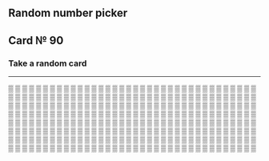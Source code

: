 ## Random number picker 

## Card № 90

### Take a random card
----
[▒](56.md) [▒](53.md) [▒](27.md) [▒](99.md) [▒](55.md) [▒](78.md) [▒](94.md) [▒](22.md) [▒](9.md) [▒](12.md) [▒](44.md) [▒](15.md) [▒](94.md) [▒](48.md) [▒](53.md) [▒](97.md) [▒](79.md) [▒](0.md) [▒](92.md) [▒](11.md) [▒](38.md) [▒](94.md) [▒](85.md) [▒](49.md) [▒](1.md) [▒](77.md) [▒](6.md) [▒](52.md) [▒](2.md) [▒](87.md) [▒](86.md) [▒](85.md) [▒](69.md) [▒](78.md) [▒](67.md) [▒](40.md) [▒](16.md) [▒](31.md) [▒](60.md) [▒](38.md) [▒](9.md) [▒](58.md) [▒](75.md) [▒](92.md) [▒](58.md) [▒](8.md) [▒](84.md) [▒](4.md) [▒](74.md) [▒](91.md) [▒](16.md) [▒](3.md) [▒](33.md) [▒](41.md) [▒](9.md) [▒](13.md) [▒](54.md) [▒](84.md) [▒](74.md) [▒](60.md) [▒](33.md) [▒](27.md) [▒](54.md) [▒](86.md) [▒](7.md) [▒](28.md) [▒](32.md) [▒](75.md) [▒](34.md) [▒](15.md) [▒](92.md) [▒](14.md) [▒](43.md) [▒](24.md) [▒](69.md) [▒](61.md) [▒](82.md) [▒](68.md) [▒](64.md) [▒](52.md) [▒](37.md) [▒](32.md) [▒](23.md) [▒](19.md) [▒](64.md) [▒](8.md) [▒](62.md) [▒](21.md) [▒](42.md) [▒](83.md) [▒](63.md) [▒](71.md) [▒](91.md) [▒](72.md) [▒](67.md) [▒](0.md) [▒](14.md) [▒](12.md) [▒](46.md) [▒](89.md) [▒](6.md) [▒](39.md) [▒](88.md) [▒](97.md) [▒](31.md) [▒](80.md) [▒](50.md) [▒](0.md) [▒](76.md) [▒](88.md) [▒](84.md) [▒](5.md) [▒](81.md) [▒](17.md) [▒](84.md) [▒](51.md) [▒](78.md) [▒](35.md) [▒](23.md) [▒](59.md) [▒](54.md) [▒](44.md) [▒](72.md) [▒](72.md) [▒](62.md) [▒](6.md) [▒](67.md) [▒](99.md) [▒](30.md) [▒](17.md) [▒](80.md) [▒](19.md) [▒](72.md) [▒](57.md) [▒](28.md) [▒](87.md) [▒](29.md) [▒](25.md) [▒](75.md) [▒](10.md) [▒](24.md) [▒](92.md) [▒](44.md) [▒](46.md) [▒](71.md) [▒](14.md) [▒](96.md) [▒](13.md) [▒](76.md) [▒](36.md) [▒](48.md) [▒](50.md) [▒](56.md) [▒](69.md) [▒](45.md) [▒](93.md) [▒](52.md) [▒](42.md) [▒](43.md) [▒](6.md) [▒](32.md) [▒](10.md) [▒](46.md) [▒](3.md) [▒](44.md) [▒](65.md) [▒](59.md) [▒](1.md) [▒](25.md) [▒](22.md) [▒](4.md) [▒](41.md) [▒](39.md) [▒](81.md) [▒](98.md) [▒](42.md) [▒](22.md) [▒](5.md) [▒](20.md) [▒](34.md) [▒](51.md) [▒](50.md) [▒](2.md) [▒](68.md) [▒](15.md) [▒](62.md) [▒](31.md) [▒](40.md) [▒](33.md) [▒](64.md) [▒](53.md) [▒](94.md) [▒](18.md) [▒](18.md) [▒](71.md) [▒](63.md) [▒](73.md) [▒](3.md) [▒](57.md) [▒](82.md) [▒](46.md) [▒](35.md) [▒](7.md) [▒](59.md) [▒](56.md) [▒](52.md) [▒](60.md) [▒](79.md) [▒](90.md) [▒](75.md) [▒](45.md) [▒](17.md) [▒](23.md) [▒](34.md) [▒](83.md) [▒](57.md) [▒](38.md) [▒](15.md) [▒](36.md) [▒](83.md) [▒](45.md) [▒](41.md) [▒](89.md) [▒](26.md) [▒](42.md) [▒](2.md) [▒](2.md) [▒](47.md) [▒](93.md) [▒](91.md) [▒](26.md) [▒](5.md) [▒](55.md) [▒](37.md) [▒](41.md) [▒](11.md) [▒](70.md) [▒](19.md) [▒](27.md) [▒](57.md) [▒](83.md) [▒](66.md) [▒](65.md) [▒](47.md) [▒](56.md) [▒](36.md) [▒](24.md) [▒](98.md) [▒](90.md) [▒](55.md) [▒](8.md) [▒](17.md) [▒](4.md) [▒](70.md) [▒](78.md) [▒](90.md) [▒](68.md) [▒](95.md) [▒](3.md) [▒](85.md) [▒](90.md) [▒](47.md) [▒](88.md) [▒](35.md) [▒](70.md) [▒](76.md) [▒](95.md) [▒](1.md) [▒](99.md) [▒](28.md) [▒](32.md) [▒](73.md) [▒](65.md) [▒](28.md) [▒](79.md) [▒](40.md) [▒](64.md) [▒](87.md) [▒](49.md) [▒](87.md) [▒](96.md) [▒](11.md) [▒](49.md) [▒](65.md) [▒](21.md) [▒](55.md) [▒](80.md) [▒](66.md) 